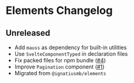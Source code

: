 # Elements Changelog

## Unreleased

- Add `mauss` as dependency for built-in utilities
- Use `SvelteComponentTyped` in declaration files
- Fix packed files for npm bundle ([#4](https://github.com/ignatiusmb/svelement/pull/4))
- Improve `Pagination` component ([#1](https://github.com/ignatiusmb/svelement/pull/1))
- Migrated from `@ignatiusmb/elements`

